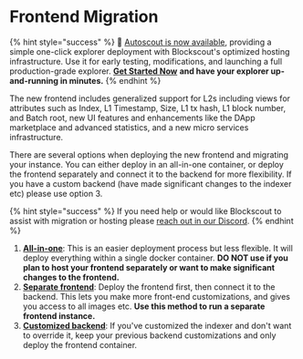 # Frontend Migration

{% hint style="success" %}
🚗  [Autoscout is now available](../../../using-blockscout/autoscout.md), providing a simple one-click explorer deployment with Blockscout's optimized hosting infrastructure. Use it for early testing, modifications, and launching a full production-grade explorer. [**Get Started Now**](../../../using-blockscout/autoscout.md) **and have your explorer up-and-running in minutes.**
{% endhint %}

The new frontend includes generalized support for L2s including views for attributes such as Index, L1 Timestamp, Size, L1 tx hash, L1 block number, and Batch root, new UI features and enhancements like the DApp marketplace and advanced statistics, and a new micro services infrastructure.

There are several options when deploying the new frontend and migrating your instance. You can either deploy in an all-in-one container, or deploy the frontend separately and connect it to the backend for more flexibility. If you have a custom backend (have made significant changes to the indexer etc) please use option 3.

{% hint style="success" %}
If you need help or would like Blockscout to assist with migration or hosting please [reach out in our Discord](https://discord.com/invite/blockscout).
{% endhint %}

1. [**All-in-one**](all-in-one-container.md): This is an easier deployment process but less flexible. It will deploy everything within a single docker container. **DO NOT use if you plan to host your frontend separately or want to make significant changes to the frontend.**
2. [**Separate frontend**](separate-frontend.md): Deploy the frontend first, then connect it to the backend. This lets you make more front-end customizations, and gives you access to all images etc. **Use this method to run a separate frontend instance.**
3. [**Customized backend**](customized-backend.md): If you've customized the indexer and don't want to override it, keep your previous backend customizations and only deploy the frontend container.
